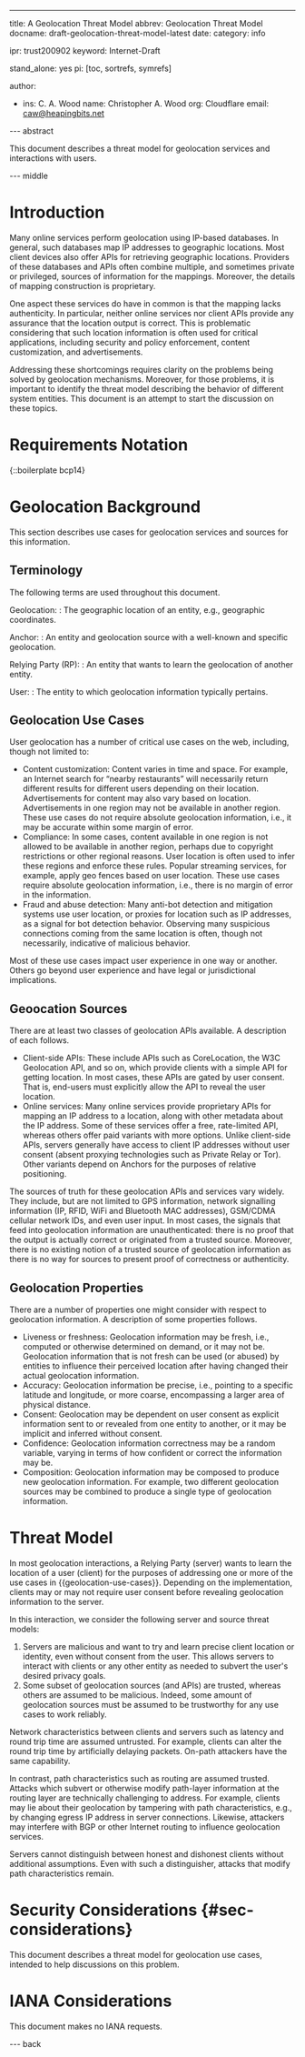 ---
title: A Geolocation Threat Model
abbrev: Geolocation Threat Model
docname: draft-geolocation-threat-model-latest
date:
category: info

ipr: trust200902
keyword: Internet-Draft

stand_alone: yes
pi: [toc, sortrefs, symrefs]

author:
 -  ins: C. A. Wood
    name: Christopher A. Wood
    org: Cloudflare
    email: caw@heapingbits.net

--- abstract

This document describes a threat model for geolocation services and interactions with users.

--- middle

# Introduction

Many online services perform geolocation using IP-based databases. In general, such databases
map IP addresses to geographic locations. Most client devices also offer APIs for retrieving
geographic locations. Providers of these databases and APIs often combine multiple, and sometimes
private or privileged, sources of information for the mappings. Moreover, the details of mapping
construction is proprietary.

One aspect these services do have in common is that the mapping lacks authenticity. In particular,
neither online services nor client APIs provide any assurance that the location output is correct.
This is problematic considering that such location information is often used for critical applications,
including security and policy enforcement, content customization, and advertisements.

Addressing these shortcomings requires clarity on the problems being solved by geolocation mechanisms.
Moreover, for those problems, it is important to identify the threat model describing the behavior
of different system entities. This document is an attempt to start the discussion on these topics.

# Requirements Notation

{::boilerplate bcp14}

# Geolocation Background

This section describes use cases for geolocation services and sources
for this information.

## Terminology

The following terms are used throughout this document.

Geolocation:
: The geographic location of an entity, e.g., geographic coordinates.

Anchor:
: An entity and geolocation source with a well-known and specific geolocation.

Relying Party (RP):
: An entity that wants to learn the geolocation of another entity.

User:
: The entity to which geolocation information typically pertains.

## Geolocation Use Cases

User geolocation has a number of critical use cases on the web, including, though not limited to:

- Content customization: Content varies in time and space. For example, an Internet
  search for “nearby restaurants” will necessarily return different results for
  different users depending on their location. Advertisements for content may also
  vary based on location. Advertisements in one region may not be available in another region.
  These use cases do not require absolute geolocation information, i.e., it may be accurate
  within some margin of error.
- Compliance: In some cases, content available in one region is not allowed to be available
  in another region, perhaps due to copyright restrictions or other regional reasons. User
  location is often used to infer these regions and enforce these rules. Popular streaming
  services, for example, apply geo fences based on user location. These use cases require
  absolute geolocation information, i.e., there is no margin of error in the information.
- Fraud and abuse detection: Many anti-bot detection and mitigation systems use user location,
  or proxies for location such as IP addresses, as a signal for bot detection behavior.
  Observing many suspicious connections coming from the same location is often, though not
  necessarily, indicative of malicious behavior.

Most of these use cases impact user experience in one way or another. Others go beyond user
experience and have legal or jurisdictional implications.

## Geoocation Sources

There are at least two classes of geolocation APIs available. A description of each follows.

- Client-side APIs: These include APIs such as CoreLocation, the W3C Geolocation API,
  and so on, which provide clients with a simple API for getting location. In most cases,
  these APIs are gated by user consent. That is, end-users must explicitly allow the API
  to reveal the user location.
- Online services: Many online services provide proprietary APIs for mapping an IP address
  to a location, along with other metadata about the IP address. Some of these services offer
  a free, rate-limited API, whereas others offer paid variants with more options. Unlike
  client-side APIs, servers generally have access to client IP addresses without user consent
  (absent proxying technologies such as Private Relay or Tor). Other variants depend on
  Anchors for the purposes of relative positioning.

The sources of truth for these geolocation APIs and services vary widely. They include, but
are not limited to GPS information, network signalling information (IP, RFID, WiFi and
Bluetooth MAC addresses), GSM/CDMA cellular network IDs, and even user input. In most cases,
the signals that feed into geolocation information are unauthenticated: there is no proof
that the output is actually correct or originated from a trusted source. Moreover, there
is no existing notion of a trusted source of geolocation information as there is no way
for sources to present proof of correctness or authenticity.

## Geolocation Properties

There are a number of properties one might consider with respect to geolocation information.
A description of some properties follows.

- Liveness or freshness: Geolocation information may be fresh, i.e., computed or otherwise
  determined on demand, or it may not be. Geolocation information that is not fresh can be
  used (or abused) by entities to influence their perceived location after having changed
  their actual geolocation information.
- Accuracy: Geolocation information be precise, i.e., pointing to a specific latitude and
  longitude, or more coarse, encompassing a larger area of physical distance.
- Consent: Geolocation may be dependent on user consent as explicit information sent to
  or revealed from one entity to another, or it may be implicit and inferred without consent.
- Confidence: Geolocation information correctness may be a random variable, varying in
  terms of how confident or correct the information may be.
- Composition: Geolocation information may be composed to produce new geolocation information.
  For example, two different geolocation sources may be combined to produce a single type
  of geolocation information.

# Threat Model

In most geolocation interactions, a Relying Party (server) wants to learn the location
of a user (client) for the purposes of addressing one or more of the use cases in
{{geolocation-use-cases}}. Depending on the implementation, clients may or may not
require user consent before revealing geolocation information to the server.

In this interaction, we consider the following server and source threat models:

1. Servers are malicious and want to try and learn precise client location or identity,
   even without consent from the user. This allows servers to interact with clients or
   any other entity as needed to subvert the user's desired privacy goals.
1. Some subset of geolocation sources (and APIs) are trusted, whereas others are assumed
   to be malicious. Indeed, some amount of geolocation sources must be assumed to be
   trustworthy for any use cases to work reliably.

Network characteristics between clients and servers such as latency and round trip time
are assumed untrusted. For example, clients can alter the round trip time by artificially
delaying packets. On-path attackers have the same capability.

In contrast, path characteristics such as routing are assumed trusted. Attacks which
subvert or otherwise modify path-layer information at the routing layer are technically
challenging to address. For example, clients may lie about their geolocation by tampering
with path characteristics, e.g., by changing egress IP address in server connections.
Likewise, attackers may interfere with BGP or other Internet routing to influence
geolocation services.

Servers cannot distinguish between honest and dishonest clients without additional
assumptions. Even with such a distinguisher, attacks that modify path characteristics
remain.

# Security Considerations {#sec-considerations}

This document describes a threat model for geolocation use cases, intended to help
discussions on this problem.

# IANA Considerations

This document makes no IANA requests.

--- back


